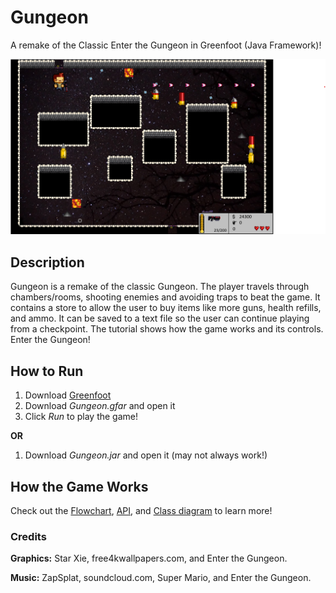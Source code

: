 # Gungeon
A remake of the Classic Enter the Gungeon in Greenfoot (Java Framework)! 

![Gungeon Screen](Gungeon/images/Pic.png "Gungeon Screen")

## Description
Gungeon is a remake of the classic Gungeon. The player travels through chambers/rooms, shooting enemies and avoiding traps to beat the game. It contains a store to allow the user to buy items like more guns, health refills, and ammo. It can be saved to a text file so the user can continue playing from a checkpoint. The tutorial shows how the game works and its controls. Enter the Gungeon!


## How to Run
1. Download [Greenfoot](https://www.greenfoot.org/download)
2. Download *Gungeon.gfar* and open it
3. Click *Run* to play the game! 

**OR**

1. Download *Gungeon.jar* and open it (may not always work!) 

## How the Game Works
Check out the [Flowchart](Guides/Flowchart.pdf), [API](Guides/API.pdf), and [Class diagram](Guides/ClassDiagram.pdf) to learn more!


### Credits
**Graphics:** Star Xie, free4kwallpapers.com, and Enter the Gungeon.

**Music:** ZapSplat, soundcloud.com, Super Mario, and Enter the Gungeon.
